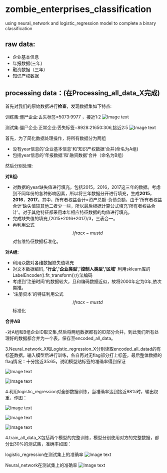 # zombie_enterprises_classification
using neural_network and logistic_regression model to complete a binary classification

## raw data:
- 企业基本信息
- 年报数据(三年)
- 融资数据（三年）
- 知识产权数据

## processing data：(在Processing_all_data_X完成)

首先对我们的原始数据进行**检查**，发现数据集如下特点:

训练集:僵尸企业:丢失标签=5073:9977 ，接近1:2
![Image text](https://github.com/HongdaChen/zombie_enterprises_classification/blob/master/picture/base.png)

测试集:僵尸企业:正常企业:丢失标签=8928:21650:306,接近2:5
![Image text](https://github.com/HongdaChen/zombie_enterprises_classification/blob/master/picture/varify.png)

首先，为了简化数据处理操作，将所有数据分为两组
- 没有year信息的'企业基本信息'和'知识产权数据'合并(命名为A组)
- 包括year信息的'年报数据'和'融资数据'合并（命名为B组）

然后分别处理:

**对B组:**

- 对数据的year缺失值进行填充，包括2015，2016，2017这三年的数据。考虑到不同年份的各种影响因素，所以将三年数据分开进行填充，生成**2015**，**2016**，**2017**。其中，所有者权益合计=资产总额-负债总额，由于'所有者权益合计'缺失值较其他二者少一些，所以最后根据计算公式填充'所有者权益合计'。对于其他特征都采用本年相应特征数据的均值进行填充。
- 完成缺失值的填充,(2015+2016+2017)/3，三表合一。
- 再利用公式$$ /frac{x-mu}{std} $$对各维特征数据标准化。

**对A组:**

- 利用众数对各维数据缺失值填充
- 对文本数据编码, **'行业','企业类型','控制人类型','区域'** 利用sklearn库的LabelEncoder().fit_transform()方法编码
- 考虑到'注册时间'的数据较大，且和编码数据近似，故将2000年定为0年,依次类推。
- '注册资本'的特征利用公式$$ /frac{x-mu}{std} $$标准化

**合并AB**

-对A组和B组企业ID取交集,然后将两组数据都有的ID部分合并，到此我们所有处理好的数据都合并为一个表，保存至encoded_all_data。


3.Neural_network_X和Logistic_regression_X分别读取encoded_all_datad的有标签数据，输入模型后进行训练，各自再对无flag部分打上标签，最后整体数据的flag情况：十分接近35:65，说明模型贴标签的准确率得到保证

![Image text](https://github.com/HongdaChen/zombie_enterprises_classification/blob/master/pictures/log.png)

![Image text](https://github.com/HongdaChen/zombie_enterprises_classification/blob/master/pictures/neuron.png)

4.利用logistic_regression对全部数据训练，当准确率达到接近98%时，输出权重，作图：

![Image text](https://github.com/HongdaChen/zombie_enterprises_classification/blob/master/pictures/wordcloud.png)

![Image text](https://github.com/HongdaChen/zombie_enterprises_classification/blob/master/pictures/wordcloud2000.png)

![Image text](https://github.com/HongdaChen/zombie_enterprises_classification/blob/master/pictures/weights.png)

4.train_all_data_X包括两个模型的完整训练，模型分别使用对方的完整数据，都分出30%的测试集，准确率如图：

logistic_regression在测试集上的准确率
![Image text](https://github.com/HongdaChen/zombie_enterprises_classification/blob/master/pictures/l_tes_acc.svg)

Neural_network在测试集上的准确率
![Image text](https://github.com/HongdaChen/zombie_enterprises_classification/blob/master/picture/neuron_valid_acc.svg)


